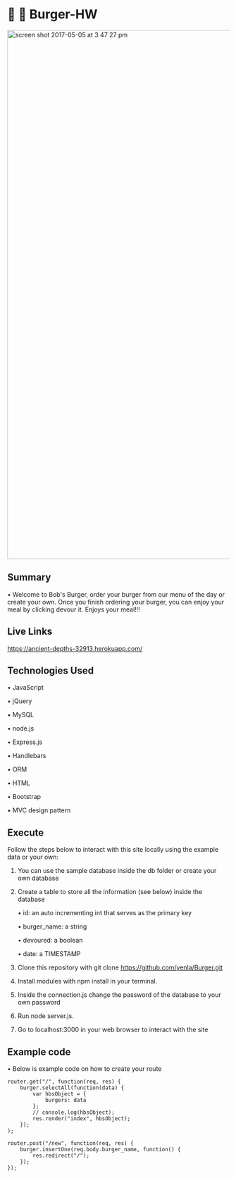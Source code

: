 # :hamburger: :fries: Burger-HW

<img width="1201" alt="screen shot 2017-05-05 at 3 47 27 pm" src="https://cloud.githubusercontent.com/assets/9157149/25767620/fe8783e0-31af-11e7-8f3c-902dc374a65d.png">

## Summary

• Welcome to Bob's Burger, order your burger from our menu of the day or create your own. Once you finish ordering your burger, you can enjoy your meal by clicking devour it. Enjoys your meal!!!

## Live Links

https://ancient-depths-32913.herokuapp.com/

## Technologies Used

• JavaScript

• jQuery

• MySQL

• node.js

• Express.js

• Handlebars

• ORM

• HTML

• Bootstrap

• MVC design pattern

## Execute

Follow the steps below to interact with this site locally using the example data or your own:

1. You can use the sample database inside the db folder or create your own database

2. Create a table to store all the information (see below) inside the database

	• id: an auto incrementing int that serves as the primary key

	• burger_name: a string

	• devoured: a boolean

	• date: a TIMESTAMP

3. Clone this repository with git clone https://github.com/yenla/Burger.git 

4. Install modules with npm install in your terminal.

5. Inside the connection.js change the password of the database to your own password

6. Run node server.js.

4. Go to localhost:3000 in your web browser to interact with the site

## Example code

• Below is example code on how to create your route

	router.get("/", function(req, res) {
		burger.selectAll(function(data) {
			var hbsObject = {
				burgers: data
			};
			// console.log(hbsObject);
			res.render("index", hbsObject);
		});
	);

	router.post("/new", function(req, res) {
		burger.insertOne(req.body.burger_name, function() {
			res.redirect("/");
		});
	});	

